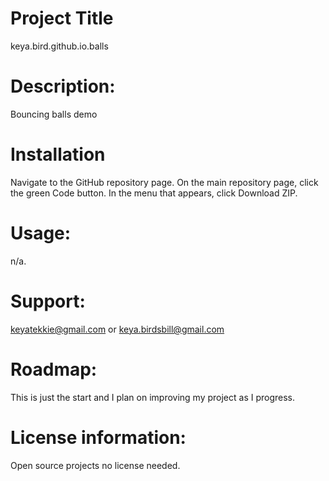 # Project Title
keya.bird.github.io.balls
# Description: 
Bouncing balls demo
# Installation 
Navigate to the GitHub repository page. On the main repository page, click the green Code button.
In the menu that appears, click Download ZIP.
# Usage: 
n/a. 
# Support: 
keyatekkie@gmail.com or keya.birdsbill@gmail.com 
# Roadmap: 
This is just the start and I plan on improving my project as I progress. 
# License information: 
Open source projects no license needed.  

